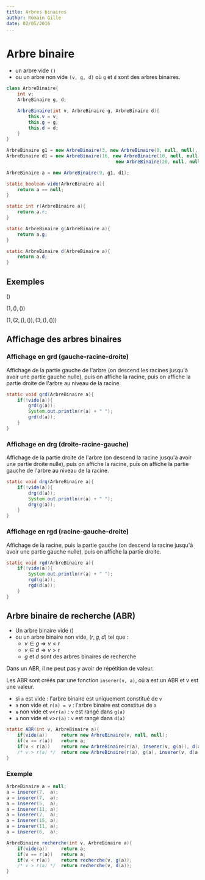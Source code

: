 ```yaml
---
title: Arbres binaires
author: Romain Gille
date: 02/05/2016
...
```

# Arbre binaire

* un arbre vide `()`
* ou un arbre non vide `(v, g, d)` où `g` et `d` sont des arbres binaires.

```java
class ArbreBinaire{
    int v;
    ArbreBinaire g, d;

    ArbreBinaire(int v, ArbreBinaire g, ArbreBinaire d){
        this.v = v;
        this.g = g;
        this.d = d;
    }
}

ArbreBinaire g1 = new ArbreBinaire(3, new ArbreBinaire(0, null, null), null);
ArbreBinaire d1 = new ArbreBinaire(16, new ArbreBinaire(10, null, null),
                                        new ArbreBinaire(20, null, null));

ArbreBinaire a = new ArbreBinaire(9, g1, d1);
```

```java
static boolean vide(ArbreBinaire a){
    return a == null;
}

static int r(ArbreBinaire a){
    return a.r;
}

static ArbreBinaire g(ArbreBinaire a){
    return a.g;
}

static ArbreBinaire d(ArbreBinaire a){
    return a.d;
}
```

## Exemples

$()$

$(1, (), ())$

$(1, (2, (), ()), (3, (), ()))$

## Affichage des arbres binaires

### Affichage en grd (gauche-racine-droite)

Affichage de la partie gauche de l'arbre (on descend les racines jusqu'à avoir
une partie gauche nulle), puis on affiche la racine, puis on affiche la partie
droite de l'arbre au niveau de la racine.

```java
static void grd(ArbreBinaire a){
    if(!vide(a)){
        grd(g(a));
        System.out.println(r(a) + " ");
        grd(d(a));
    }
}
```

### Affichage en drg (droite-racine-gauche)

Affichage de la partie droite de l'arbre (on descend la racine jusqu'à avoir une
partie droite nulle), puis on affiche la racine, puis on affiche la partie
gauche de l'arbre au niveau de la racine.

```java
static void drg(ArbreBinaire a){
    if(!vide(a)){
        drg(d(a));
        System.out.println(r(a) + " ");
        drg(g(a));
    }
}
```

### Affichage en rgd (racine-gauche-droite)

Affichage de la racine, puis la partie gauche (on descend la racine jusqu'à
avoir une partie gauche nulle), puis on affiche la partie droite.

```java
static void rgd(ArbreBinaire a){
    if(!vide(a)){
        System.out.println(r(a) + " ");
        rgd(g(a));
        rgd(d(a));
    }
}
```

## Arbre binaire de recherche (ABR)

* Un arbre binaire vide ()
* ou un arbre binaire non vide, $(r, g, d)$ tel que :
  * $v \in g \Rightarrow v < r$
  * $v \in d \Rightarrow v > r$
  * $g$ et $d$ sont des arbres binaires de recherche

Dans un ABR, il ne peut pas y avoir de répétition de valeur.

Les ABR sont créés par une fonction `inserer(v, a)`, où a est un ABR et v est une
valeur.

* si `a` est vide : l'arbre binaire est uniquement constitué de `v`
* `a` non vide et `r(a) = v` : l'arbre binaire est constitué de `a`
* `a` non vide et `v`$<$`r(a)` : `v` est rangé dans `g(a)`
* `a` non vide et `v`$>$`r(a)` : `v` est rangé dans `d(a)`

```java
static ABR(int v, ArbreBinaire a){
    if(vide(a))     return new ArbreBinaire(v, null, null);
    if(v == r(a))   return a;
    if(v < r(a))    return new ArbreBinaire(r(a), inserer(v, g(a)), d(a));
    /* v > r(a) */  return new ArbreBinaire(r(a), g(a), inserer(v, d(a)));
}
```

### Exemple

```java
ArbreBinaire a = null;
a = inserer(7,  a);
a = inserer(7,  a);
a = inserer(5,  a);
a = inserer(11, a);
a = inserer(2,  a);
a = inserer(15, a);
a = inserer(11, a);
a = inserer(6,  a);
```

```java
ArbreBinaire recherche(int v, ArbreBinaire a){
    if(vide(a))     return a;
    if(v == r(a))   return a;
    if(v < r(a))    return recherche(v, g(a));
    /* v > r(a) */  return recherche(v, d(a));
}
```
